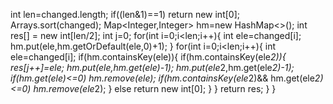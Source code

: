 int len=changed.length;
if((len&1)==1) return new int[0];
Arrays.sort(changed);
Map<Integer,Integer> hm=new HashMap<>();
int res[] = new int[len/2];
int j=0;
for(int i=0;i<len;i++){
int ele=changed[i];
hm.put(ele,hm.getOrDefault(ele,0)+1);
}
for(int i=0;i<len;i++){
int ele=changed[i];
if(hm.containsKey(ele)){
if(hm.containsKey(ele*2)){
res[j++]=ele;
hm.put(ele,hm.get(ele)-1);
hm.put(ele*2,hm.get(ele*2)-1);
if(hm.get(ele)<=0) hm.remove(ele);
if(hm.containsKey(ele*2)&& hm.get(ele*2)<=0) hm.remove(ele*2);
}
else return new int[0];
}
}
return res;
}
}